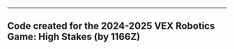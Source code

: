 ----------------------------------------------------------------------
Code created for the 2024-2025 VEX Robotics Game: High Stakes (by 1166Z)
----------------------------------------------------------------------
